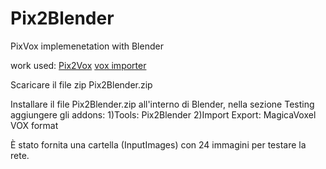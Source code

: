 # Pix2Blender
PixVox implemenetation with Blender

work used: [Pix2Vox](https://github.com/hzxie/Pix2Vox)
           [vox importer](https://github.com/RichysHub/MagicaVoxel-VOX-importer)

Scaricare il file zip Pix2Blender.zip

Installare il file Pix2Blender.zip all'interno di Blender, nella sezione Testing aggiungere gli addons:
1)Tools: Pix2Blender
2)Import Export: MagicaVoxel VOX format

È stato fornita una cartella (InputImages) con 24 immagini per testare la rete.
